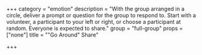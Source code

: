 +++
category = "emotion"
description = "With the group arranged in a circle, deliver a prompt or question for the group to respond to. Start with a volunteer, a participant to your left or right, or choose a participant at random. Everyone is expected to share."
group = "full-group"
props = ["none"]
title = "\"Go Around\" Share"

+++
